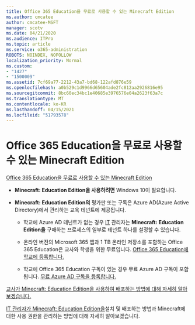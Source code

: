 ```yaml
---
title: Office 365 Education을 무료로 사용할 수 있는 Minecraft Edition
ms.author: cmcatee
author: cmcatee-MSFT
manager: scotv
ms.date: 04/21/2020
ms.audience: ITPro
ms.topic: article
ms.service: o365-administration
ROBOTS: NOINDEX, NOFOLLOW
localization_priority: Normal
ms.custom:
- "1427"
- "1500009"
ms.assetid: 7cf69a77-2212-43a7-bd68-122afd876e59
ms.openlocfilehash: a0b529c1d9966d65604ade2fc812aa2926816e95
ms.sourcegitcommit: 8bc60ec34bc1e40685e3976576e04a2623f63a7c
ms.translationtype: MT
ms.contentlocale: ko-KR
ms.lasthandoff: 04/15/2021
ms.locfileid: "51793578"
---
```

# <a name="minecraft-edition-with-office-365-education-for-free"></a>Office 365 Education을 무료로 사용할 수 있는 Minecraft Edition

[Office 365 Education을 무료로 사용할 수 있는 Minecraft Edition](https://docs.microsoft.com/education/windows/get-minecraft-for-education)
  
- **Minecraft: Education Edition을 사용하려면** Windows 10이 필요합니다.

- **Minecraft: Education Edition의** 평가판 또는 구독은 Azure AD(Azure Active Directory)에서 관리하는 교육 테넌트에 제공됩니다.

  - 학교에 Azure AD 테넌트가 없는 경우 [IT](https://docs.microsoft.com/education/windows/school-get-minecraft) 관리자는 **Minecraft: Education Edition을** 구매하는 프로세스의 일부로 테넌트 하나를 설정할 수 있습니다.

  - 온라인 버전의 Microsoft 365 앱과 1 TB 온라인 저장소를 포함하는 Office 365 Education은 교사와 학생을 위한 무료입니다. [Office 365 Education에 학교에 등록합니다.](https://www.microsoft.com/education/products/office)

  - 학교에 Office 365 Education 구독이 있는 경우 무료 Azure AD 구독이 포함됩니다. [무료 Azure AD 구독을 등록합니다.](https://msdn.microsoft.com/library/windows/hardware/mt703369%28v=vs.85%29.aspx)

[교사가 Minecraft: Education Edition을 사용하여 배포하는 방법에 대해 자세히 알아보겠습니다.](https://docs.microsoft.com/education/windows/teacher-get-minecraft)
  
[IT 관리자가 Minecraft: Education Edition을](https://docs.microsoft.com/education/windows/school-get-minecraft)설치 및 배포하는 방법과 Minecraft에 대한 사용 권한을 관리하는 방법에 대해 자세히 알아보겠습니다.